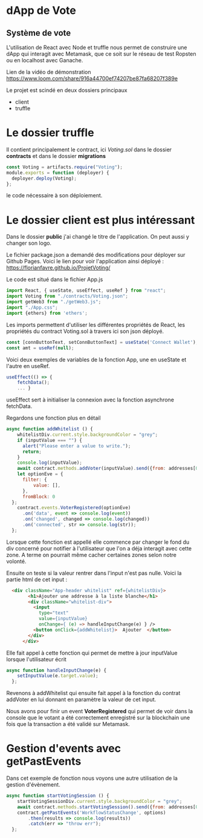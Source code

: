 # dApp de Vote 
## Système de vote

L'utilisation de React avec Node et truffle nous permet de construire une dApp qui interagit avec Metamask, que ce soit sur le réseau de test Ropsten ou en localhost avec Ganache.

Lien de la vidéo de démonstration
https://www.loom.com/share/916a44700ef74207be87fa68207f389e

Le projet est scindé en deux dossiers principaux

- client
- truffle

# Le dossier truffle

Il contient principalement le contract, ici *Voting.sol* dans le dossier **contracts** et dans le dossier **migrations**
```js
const Voting = artifacts.require("Voting");
module.exports = function (deployer) {
  deployer.deploy(Voting);
};
```
le code nécessaire à son déploiement.

# Le dossier client est plus intéressant

Dans le dossier **public** j'ai changé le titre de l'application. On peut aussi y changer son logo.

Le fichier package.json a demandé des modifications pour déployer sur Github Pages. Voici le lien pour voir l'application ainsi déployé :
https://florianfavre.github.io/ProjetVoting/

Le code est situé dans le fichier App.js

```js
import React, { useState, useEffect, useRef } from "react";
import Voting from "./contracts/Voting.json";
import getWeb3 from "./getWeb3.js";
import "./App.css";
import {ethers} from 'ethers';
```
Les imports permettent d'utiliser les différentes propriétés de React, les propriétés du contract Voting.sol à travers ici son json déployé.

```js
const [connButtonText, setConnButtonText] = useState('Connect Wallet');
const amt = useRef(null);
```
Voici deux exemples de variables de la fonction App, une en useState et l'autre en useRef.

```js
useEffect(() => {
    fetchData();
    ... }
```

useEffect sert à initialiser la connexion avec la fonction asynchrone fetchData.


Regardons une fonction plus en détail
```js
async function addWhitelist () {
    whitelistDiv.current.style.backgroundColor = "grey";
    if (inputValue === "") {
      alert("Please enter a value to write.");
      return;
    }
    console.log(inputValue);
    await contract.methods.addVoter(inputValue).send({from: addresses[0]});
    let optionEve = {
      filter: {
          value: [],
      },
      fromBlock: 0
  };
    contract.events.VoterRegistered(optionEve)
      .on('data', event => console.log(event))
      .on('changed', changed => console.log(changed))
      .on('connected', str => console.log(str));
  };
  ```
  
  Lorsque cette fonction est appellé elle commence par changer le fond du div concerné pour notifier à l'utilisateur que l'on a déja interagit avec cette zone. A terme on pourrait même cacher certaines zones selon notre volonté.
  
  Ensuite on teste si la valeur rentrer dans l'input n'est pas nulle. Voici la partie html de cet input :
```html
  <div className="App-header whitelist" ref={whitelistDiv}>
        <h1>Ajouter une addresse à la liste blanche</h1>
        <div className="whitelist-div">
          <input
            type="text"
            value={inputValue}
            onChange={ (e) => handleInputChange(e) } />
          <button onClick={addWhitelist}>  Ajouter  </button>
        </div>
      </div>
```
Elle fait appel à cette fonction qui permet de mettre à jour inputValue lorsque l'utilisateur écrit
```js
async function handleInputChange(e) {
    setInputValue(e.target.value);
  };
```

Revenons à addWhitelist qui ensuite fait appel à la fonction du contrat addVoter en lui donnant en paramètre la valeur de cet input.

Nous avons pour finir un event **VoterRegistered** qui permet de voir dans la console que le votant a été correctement enregistré sur la blockchain une fois que la transaction a été validé sur Metamask.


# Gestion d'events avec getPastEvents

Dans cet exemple de fonction nous voyons une autre utilisation de la gestion d'évènement.
```js
async function startVotingSession () {
    startVotingSessionDiv.current.style.backgroundColor = "grey";
    await contract.methods.startVotingSession().send({from: addresses[0]});
    contract.getPastEvents('WorkflowStatusChange', options)
        .then(results => console.log(results))
        .catch(err => "throw err");
  };
  ```
